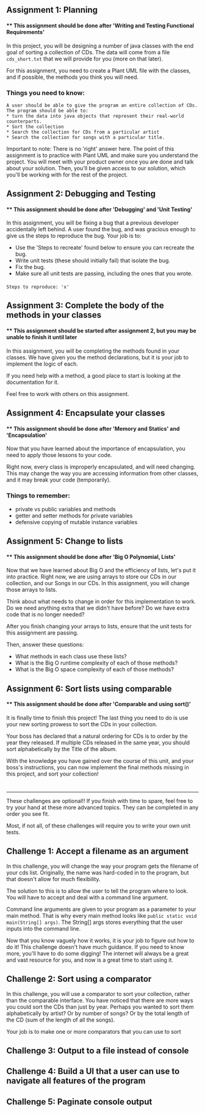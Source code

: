 ## Assignment 1: Planning
#### ** This assignment should be done after 'Writing and Testing Functional Requirements'
In this project, you will be designing a number of java classes with the end goal of sorting a collection of CDs.
The data will come from a file ```cds_short.txt``` that we will provide for you (more on that later).


For this assignment, you need to create a Plant UML file with the classes, and if possible, the methods you think you will need.

### Things you need to know: 
    A user should be able to give the program an entire collection of CDs.
    The program should be able to:
    * turn the data into java objects that represent their real-world counterparts.
    * Sort the collection
    * Search the collection for CDs from a particular artist
    * Search the collection for songs with a particular title.

Important to note: There is no 'right' answer here. The point of this assignment is to practice with Plant UML and make sure you understand the project.
You will meet with your product owner once you are done and talk about your solution.
Then, you'll be given access to our solution, which you'll be working with for the rest of the project.

## Assignment 2: Debugging and Testing
#### ** This assignment should be done after 'Debugging' and 'Unit Testing'
In this assignment, you will be fixing a bug that a previous developer accidentally left behind.
A user found the bug, and was gracious enough to give us the steps to reproduce the bug. 
Your job is to:
* Use the 'Steps to recreate' found below to ensure you can recreate the bug.
* Write unit tests (these should initially fail) that isolate the bug.
* Fix the bug.
* Make sure all unit tests are passing, including the ones that you wrote.
####
    Steps to reproduce: 'x'

## Assignment 3: Complete the body of the methods in your classes
#### ** This assignment should be started after assignment 2, but you may be unable to finish it until later
In this assignment, you will be completing the methods found in your classes.
We have given you the method declarations, but it is your job to implement the logic of each.

If you need help with a method, a good place to start is looking at the documentation for it.

Feel free to work with others on this assignment.

## Assignment 4: Encapsulate your classes
#### ** This assignment should be done after 'Memory and Statics' and 'Encapsulation'
Now that you have learned about the importance of encapsulation, you need to apply those lessons to your code.

Right now, every class is improperly encapsulated, and will need changing.
This may change the way you are accessing information from other classes, and it may break your code (temporarily).

### Things to remember:
* private vs public variables and methods
* getter and setter methods for private variables
* defensive copying of mutable instance variables

## Assignment 5: Change to lists
#### ** This assignment should be done after 'Big O Polynomial, Lists'
Now that we have learned about Big O and the efficiency of lists, let's put it into practice.
Right now, we are using arrays to store our CDs in our collection, and our Songs in our CDs.
In this assignment, you will change those arrays to lists.

Think about what needs to change in order for this implementation to work.
Do we need anything extra that we didn't have before? 
Do we have extra code that is no longer needed?

After you finish changing your arrays to lists, ensure that the unit tests for this assignment are passing.

Then, answer these questions:
* What methods in each class use these lists?
* What is the Big O runtime complexity of each of those methods?
* What is the Big O space complexity of each of those methods?

## Assignment 6: Sort lists using comparable
#### ** This assignment should be done after 'Comparable and using sort()'
It is finally time to finish this project! 
The last thing you need to do is use your new sorting prowess to sort the CDs in your collection.

Your boss has declared that a natural ordering for CDs is to order by the year they released.
If multiple CDs released in the same year, you should sort alphabetically by the Title of the album.

With the knowledge you have gained over the course of this unit, and your boss's instructions,
you can now implement the final methods missing in this project, and sort your collection!

#
***
These challenges are optional!! 
If you finish with time to spare, feel free to try your hand at these more advanced topics.
They can be completed in any order you see fit.

Most, if not all, of these challenges will require you to write your own unit tests.
## Challenge 1: Accept a filename as an argument
In this challenge, you will change the way your program gets the filename of your cds list.
Originally, the name was hard-coded in to the program, but that doesn't allow for much flexibility.

The solution to this is to allow the user to tell the program where to look.
You will have to accept and deal with a command line argument.

Command line arguments are given to your program as a parameter to your main method.
That is why every main method looks like ```public static void main(String[] args)```.
The String[] args stores everything that the user inputs into the command line.

Now that you know vaguely how it works, it is your job to figure out how to do it!
This challenge doesn't have much guidance.
If you need to know more, you'll have to do some digging!
The internet will always be a great and vast resource for you, and now is a great time to start using it.
## Challenge 2: Sort using a comparator
In this challenge, you will use a comparator to sort your collection, rather than the comparable interface.
You have noticed that there are more ways you could sort the CDs than just by year.
Perhaps you wanted to sort them alphabetically by artist? Or by number of songs?
Or by the total length of the CD (sum of the length of all the songs).

Your job is to make one or more comparators that you can use to sort
## Challenge 3: Output to a file instead of console

## Challenge 4: Build a UI that a user can use to navigate all features of the program

## Challenge 5: Paginate console output
